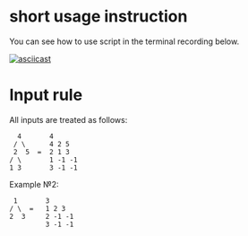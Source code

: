 # short usage instruction
You can see how to use script in the terminal recording below.

[![asciicast](https://asciinema.org/a/1CNixXINX01dKlRM7OFl6oyb1.svg)](https://asciinema.org/a/1CNixXINX01dKlRM7OFl6oyb1)



# Input rule

All inputs are treated as follows:

      4       4
     / \      4 2 5
     2  5  =  2 1 3
    / \       1 -1 -1
    1 3       3 -1 -1
Example №2:

     1       3
    / \  =   1 2 3
    2  3     2 -1 -1
             3 -1 -1

